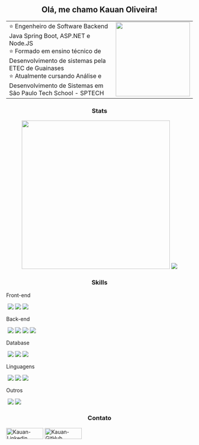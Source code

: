 <div align="center">
    <h2>Olá, me chamo Kauan Oliveira!</h2>
</div>

<table>
  <tr>
    <td>
      ⭐ Engenheiro de Software Backend Java Spring Boot, ASP.NET e Node.JS <br>
      ⭐ Formado em ensino técnico de Desenvolvimento de sistemas pela ETEC de Guainases <br>
      ⭐ Atualmente cursando Análise e Desenvolvimento de Sistemas em São Paulo Tech School - SPTECH <br>
    </td>
    <td>
      <img src="https://i.pinimg.com/originals/e5/bd/3a/e5bd3a2f2cf2f6f4dad0f531b92564be.gif" width="200">
    </td>
  </tr>
</table>


<h3 align="center">Stats</h3>
<div align='center'>
    <div>
        <img src="https://github-readme-stats.vercel.app/api?username=KauanMO&theme=calm&show_icons=true&hide_border=true&count_private=true&show=prs_merged,prs_merged_percentage" width="400rem"/>
        <img src="https://github-readme-stats.vercel.app/api/top-langs/?username=KauanMO&theme=calm&show_icons=true&hide_border=true&layout=donut"/>
    </div>
</div>
  
<h3 align="center">Skills</h3>
  
  Front-end
  
  ‎ <img src='https://img.shields.io/badge/HTML5-E34F26?style=for-the-badge&logo=html5&logoColor=white'>
  <img src='https://img.shields.io/badge/CSS3-1572B6?style=for-the-badge&logo=css3&logoColor=white'>
  <img src='https://img.shields.io/badge/React-20232A?style=for-the-badge&logo=react&logoColor=61DAFB'>

  Back-end
  
  ‎ <img src='https://img.shields.io/badge/.NET-5C2D91?style=for-the-badge&logo=.net&logoColor=white'>
  <img src='https://img.shields.io/badge/Node.js-43853D?style=for-the-badge&logo=node.js&logoColor=white'>
  <img src='https://img.shields.io/badge/Express.js-404D59?style=for-the-badge'>
  <img src='https://img.shields.io/badge/Spring-6DB33F?style=for-the-badge&logo=spring&logoColor=white'>

  Database
  
  ‎ <img src='https://img.shields.io/badge/MySQL-00000F?style=for-the-badge&logo=mysql&logoColor=white'>
  <img src='https://img.shields.io/badge/MongoDB-4EA94B?style=for-the-badge&logo=mongodb&logoColor=white'>
  <img src='https://img.shields.io/badge/SQLite-07405E?style=for-the-badge&logo=sqlite&logoColor=white'>
  
  Linguagens
  
  ‎ <img src='https://img.shields.io/badge/C%23-239120?style=for-the-badge&logo=c-sharp&logoColor=white'>
  <img src='https://img.shields.io/badge/JavaScript-F7DF1E?style=for-the-badge&logo=javascript&logoColor=black'>
  <img src='https://img.shields.io/badge/Java-ED8B00?style=for-the-badge&logo=openjdk&logoColor=white'>
  
  Outros
  
  ‎ <img src='https://img.shields.io/badge/Unity-100000?style=for-the-badge&logo=unity&logoColor=white'>
  <img src='https://img.shields.io/badge/json%20web%20tokens-323330?style=for-the-badge&logo=json-web-tokens&logoColor=pink'>

<h3 align="center">Contato</h3>
  
<a href="https://www.linkedin.com/in/kauan-oliveira-4a08b41b8/"><img align="center" alt="Kauan-Linkedin" height="30" width="100" src="https://img.shields.io/badge/LinkedIn-0077B5?style=for-the-badge&logo=linkedin&logoColor=white"></a>
<a href="https://github.com/KauanMO"><img align="center" alt="Kauan-GitHub" height="30" width="100" src="https://img.shields.io/badge/GitHub-100000?style=for-the-badge&logo=github&logoColor=white"></a>
